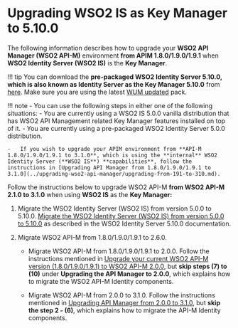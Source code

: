 # Upgrading WSO2 IS as Key Manager to 5.10.0

The following information describes how to upgrade your **WSO2 API Manager (WSO2 API-M)** environment **from APIM 1.8.0/1.9.0/1.9.1** when **WSO2 Identity Server (WSO2 IS)** is the **Key Manager**.

!!! tip
    You can download the **pre-packaged WSO2 Identity Server 5.10.0, which is also known as Identity Server as the Key Manager 5.10.0** from [here](https://wso2.com/api-management/install/key-manager/). Make sure you are using the latest [WUM updated](https://docs.wso2.com/display/updates/Getting+Started) pack.

!!! note
    -   You can use the following steps in either one of the following situations:
        -   You are currently using a WSO2 IS 5.0.0 vanilla distribution that has WSO2 API Management related Key Manager features installed on top of it.
        -   You are currently using a pre-packaged WSO2 Identity Server 5.0.0 distribution.

    -   If you wish to upgrade your APIM environment from **API-M 1.8.0/1.9.0/1.9.1 to 3.1.0**, which is using the **internal** WSO2 Identity Server (**WSO2 IS**) **capabilities**, follow the instructions in [Upgrading API Manager from 1.8.0/1.9.0/1.9.1 to 3.1.0](../upgrading-wso2-api-manager/upgrading-from-191-to-310.md).

Follow the instructions below to upgrade WSO2 API-M **from WSO2 API-M 2.1.0 to 3.1.0** when using **WSO2 IS** as the **Key Manager:**

1.  Migrate the WSO2 Identity Server (WSO2 IS) from version 5.0.0 to 5.10.0.
    [Migrate the WSO2 Identity Server (WSO2 IS) from version 5.0.0 to 5.10.0](https://is.docs.wso2.com/en/5.10.0/setup/migrating-to-5100/) as described in the WSO2 Identity Server 5.10.0 documentation.

2.  Migrate WSO2 API-M from 1.8.0/1.9.0/1.9.1 to 2.6.0. 
    -   Migrate WSO2 API-M from 1.8.0/1.9.0/1.9.1 to 2.0.0. 
        Follow the instructions mentioned in [Upgrade your current WSO2 API-M version (1.8.0/1.9.0/1.9.1) to WSO2 API-M 2.0.0](https://docs.wso2.com/display/AM200/Upgrading+from+the+Previous+Release), but **skip steps (7) to (10)** under **Upgrading the API Manager to 2.0.0**, which explains how to migrate the WSO2 API-M Identity components.

    -   Migrate WSO2 API-M from 2.0.0 to 3.1.0.
        Follow the instructions mentioned in [Upgrading API Manager from 2.0.0 to 3.1.0](../upgrading-wso2-api-manager/upgrading-from-200-to-310.md), but **skip the step 2 - (6)**, which explains how to migrate the API-M Identity components.
